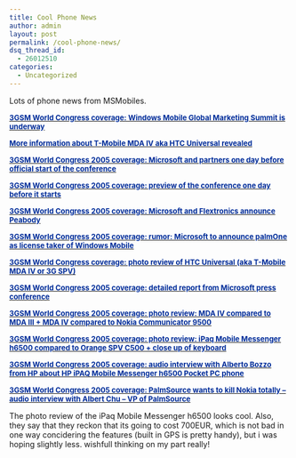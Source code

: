 ```yaml
---
title: Cool Phone News
author: admin
layout: post
permalink: /cool-phone-news/
dsq_thread_id:
  - 26012510
categories:
  - Uncategorized
---
```

Lots of phone news from MSMobiles.

<a class=aNews_Title href="http://www.msmobiles.com/news.php/3578.html">**<font color=#002c99 size=2>3GSM World Congress coverage: Windows Mobile Global Marketing Summit is underway</font>**</a>

<a class=aNews_Title href="http://www.msmobiles.com/news.php/3579.html">**<font color=#002c99 size=2>More information about T-Mobile MDA IV aka HTC Universal revealed</font>**</a>

<a class=aNews_Title href="http://www.msmobiles.com/news.php/3580.html">**<font color=#002c99 size=2>3GSM World Congress 2005 coverage: Microsoft and partners one day before official start of the conference</font>**</a>

<a class=aNews_Title href="http://www.msmobiles.com/news.php/3581.html">**<font color=#002c99 size=2>3GSM World Congress 2005 coverage: preview of the conference one day before it starts</font>**</a>

<a class=aNews_Title href="http://www.msmobiles.com/news.php/3582.html">**<font color=#002c99 size=2>3GSM World Congress 2005 coverage: Microsoft and Flextronics announce Peabody</font>**</a>

<a class=aNews_Title href="http://www.msmobiles.com/news.php/3583.html">**<font color=#002c99 size=2>3GSM World Congress 2005 coverage: rumor: Microsoft to announce palmOne as license taker of Windows Mobile</font>**</a>

<a class=aNews_Title href="http://www.msmobiles.com/news.php/3584.html">**<font color=#002c99 size=2>3GSM World Congress coverage: photo review of HTC Universal (aka T-Mobile MDA IV or 3G SPV)</font>**</a>

<a class=aNews_Title href="http://www.msmobiles.com/news.php/3585.html">**<font color=#002c99 size=2>3GSM World Congress 2005 coverage: detailed report from Microsoft press conference</font>**</a>

<a class=aNews_Title href="http://www.msmobiles.com/news.php/3586.html">**<font color=#002c99 size=2>3GSM World Congress 2005 coverage: photo review: MDA IV compared to MDA III + MDA IV compared to Nokia Communicator 9500</font>**</a>

<a class=aNews_Title href="http://www.msmobiles.com/news.php/3587.html">**<font color=#002c99 size=2>3GSM World Congress 2005 coverage: photo review: iPaq Mobile Messenger h6500 compared to Orange SPV C500 + close up of keyboard</font>**</a>

<a class=aNews_Title href="http://www.msmobiles.com/news.php/3588.html">**<font color=#002c99 size=2>3GSM World Congress 2005 coverage: audio interview with Alberto Bozzo from HP about HP iPAQ Mobile Messenger h6500 Pocket PC phone</font>**</a>

<a class=aNews_Title href="http://www.msmobiles.com/news.php/3589.html">**<font color=#002c99 size=2>3GSM World Congress 2005 coverage: PalmSource wants to kill Nokia totally &#8211; audio interview with Albert Chu &#8211; VP of PalmSource </font>**</a>

The photo review of the iPaq Mobile Messenger h6500 looks cool. Also, they say that they reckon that its going to cost 700EUR, which is not bad in one way concidering the features (built in GPS is pretty handy), but i was hoping slightly less. wishfull thinking on my part really!